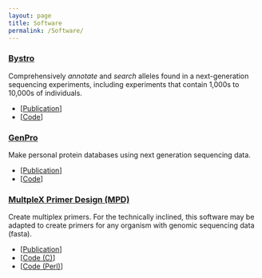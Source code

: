```yaml
---
layout: page
title: Software
permalink: /Software/
---
```


### [Bystro](https://bystro.io)

Comprehensively *annotate* and *search* alleles found in a next-generation
sequencing experiments, including experiments that contain 1,000s to 10,000s of
individuals.

- [[Publication](https://www.ncbi.nlm.nih.gov/pubmed/29409527)]
- [[Code](https://github.com/wingolab-org/bystro)]

### [GenPro](https://github.com/wingolab-org/GenPro)

Make personal protein databases using next generation sequencing data.

- [[Publication](https://www.ncbi.nlm.nih.gov/pubmed/28691493)]
- [[Code](https://github.com/wingolab-org/GenPro)]

### [MultpleX Primer Design (MPD)](http://multiplexprimer.io)

Create multiplex primers. For the technically inclined, this software may be
adapted to create primers for any organism with genomic sequencing data (fasta).

- [[Publication](https://www.ncbi.nlm.nih.gov/pubmed/28056760)]
- [[Code (C)](https://wingolab-org.github.io/mpd-c/)]
- [[Code (Perl)](https://github.com/wingolab-org/mpd-perl)]